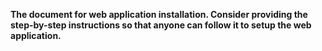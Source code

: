 **The document for web application installation. Consider providing the step-by-step instructions so that anyone can follow it to setup the web application.**
